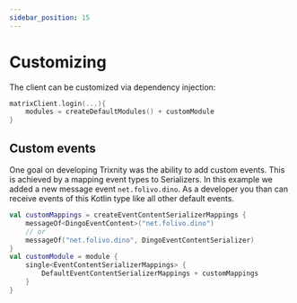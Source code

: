 ```yaml
---
sidebar_position: 15
---
```


# Customizing

The client can be customized via dependency injection:

```kotlin
matrixClient.login(...){
    modules = createDefaultModules() + customModule
}
```

## Custom events

One goal on developing Trixnity was the ability to add custom events. This is achieved by a mapping event types to
Serializers. In this example we added a new message event `net.folivo.dino`. As a developer you than can receive events
of this Kotlin type like all other default events.

```kotlin
val customMappings = createEventContentSerializerMappings {
    messageOf<DingoEventContent>("net.folivo.dino")
    // or
    messageOf("net.folivo.dino", DingoEventContentSerializer)
}
val customModule = module {
    single<EventContentSerializerMappings> {
        DefaultEventContentSerializerMappings + customMappings
    }
}
```